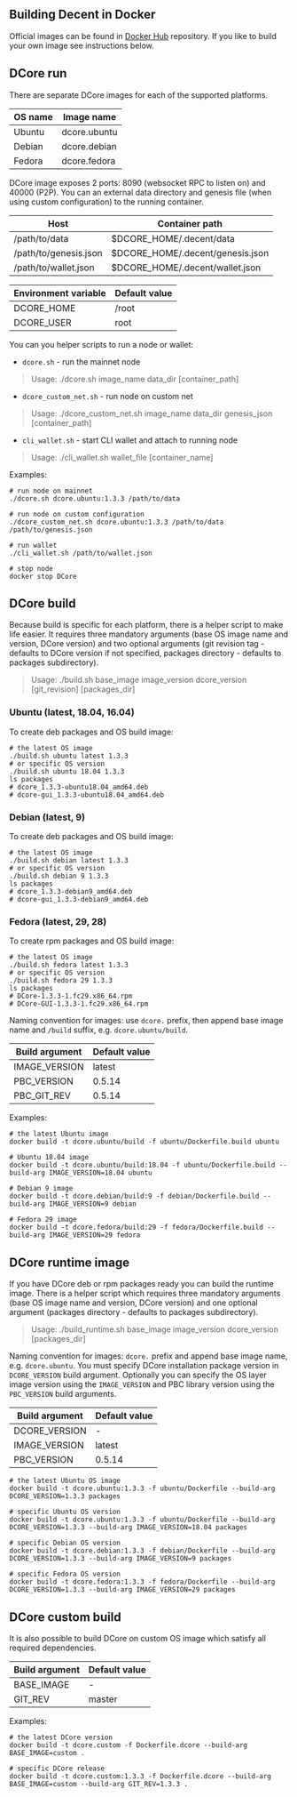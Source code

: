 Building Decent in Docker
-------------------------

Official images can be found in [Docker Hub](https://hub.docker.com/u/decentnetwork) repository. If you like to build your own image see instructions below.

## DCore run

There are separate DCore images for each of the supported platforms.

| OS name | Image name |
| ------- | ---------- |
| Ubuntu | dcore.ubuntu |
| Debian | dcore.debian |
| Fedora | dcore.fedora |

DCore image exposes 2 ports: 8090 (websocket RPC to listen on) and 40000 (P2P).
You can an external data directory and genesis file (when using custom configuration) to the running container.

| Host | Container path |
| ---- | -------------- |
| /path/to/data | $DCORE_HOME/.decent/data |
| /path/to/genesis.json | $DCORE_HOME/.decent/genesis.json |
| /path/to/wallet.json | $DCORE_HOME/.decent/wallet.json |

| Environment variable | Default value |
| -------------------- | ------------- |
| DCORE_HOME | /root |
| DCORE_USER | root |

You can you helper scripts to run a node or wallet:
* `dcore.sh` - run the mainnet node
> Usage: ./dcore.sh image_name data_dir [container_path]
* `dcore_custom_net.sh` - run node on custom net
> Usage: ./dcore_custom_net.sh image_name data_dir genesis_json [container_path]
* `cli_wallet.sh` - start CLI wallet and attach to running node
> Usage: ./cli_wallet.sh wallet_file [container_name]

Examples:

    # run node on mainnet
    ./dcore.sh dcore.ubuntu:1.3.3 /path/to/data

    # run node on custom configuration
    ./dcore_custom_net.sh dcore.ubuntu:1.3.3 /path/to/data /path/to/genesis.json

    # run wallet
    ./cli_wallet.sh /path/to/wallet.json

    # stop node
    docker stop DCore

## DCore build

Because build is specific for each platform, there is a helper script to make life easier. It requires three mandatory arguments (base OS image name and version, DCore version) and two optional arguments (git revision tag - defaults to DCore version if not specified, packages directory - defaults to packages subdirectory).

> Usage: ./build.sh base_image image_version dcore_version [git_revision] [packages_dir]

### Ubuntu (latest, 18.04, 16.04)

To create deb packages and OS build image:

    # the latest OS image
    ./build.sh ubuntu latest 1.3.3
    # or specific OS version
    ./build.sh ubuntu 18.04 1.3.3
    ls packages
    # dcore_1.3.3-ubuntu18.04_amd64.deb
    # dcore-gui_1.3.3-ubuntu18.04_amd64.deb

### Debian (latest, 9)

To create deb packages and OS build image:

    # the latest OS image
    ./build.sh debian latest 1.3.3
    # or specific OS version
    ./build.sh debian 9 1.3.3
    ls packages
    # dcore_1.3.3-debian9_amd64.deb
    # dcore-gui_1.3.3-debian9_amd64.deb

### Fedora (latest, 29, 28)

To create rpm packages and OS build image:

    # the latest OS image
    ./build.sh fedora latest 1.3.3
    # or specific OS version
    ./build.sh fedora 29 1.3.3
    ls packages
    # DCore-1.3.3-1.fc29.x86_64.rpm
    # DCore-GUI-1.3.3-1.fc29.x86_64.rpm

Naming convention for images: use `dcore.` prefix, then append base image name and `/build` suffix, e.g. `dcore.ubuntu/build`.

| Build argument | Default value |
| --------------- | ------------- |
| IMAGE_VERSION | latest |
| PBC_VERSION | 0.5.14 |
| PBC_GIT_REV | 0.5.14 |

Examples:

    # the latest Ubuntu image
    docker build -t dcore.ubuntu/build -f ubuntu/Dockerfile.build ubuntu

    # Ubuntu 18.04 image
    docker build -t dcore.ubuntu/build:18.04 -f ubuntu/Dockerfile.build --build-arg IMAGE_VERSION=18.04 ubuntu

    # Debian 9 image
    docker build -t dcore.debian/build:9 -f debian/Dockerfile.build --build-arg IMAGE_VERSION=9 debian

    # Fedora 29 image
    docker build -t dcore.fedora/build:29 -f fedora/Dockerfile.build --build-arg IMAGE_VERSION=29 fedora

## DCore runtime image

If you have DCore deb or rpm packages ready you can build the runtime image. There is a helper script which requires three mandatory arguments (base OS image name and version, DCore version) and one optional argument (packages directory - defaults to packages subdirectory).

> Usage: ./build_runtime.sh base_image image_version dcore_version [packages_dir]

Naming convention for images: `dcore.` prefix and append base image name, e.g. `dcore.ubuntu`. You must specify DCore installation package version in `DCORE_VERSION` build argument. Optionally you can specify the OS layer image version using the `IMAGE_VERSION` and PBC library version using the `PBC_VERSION` build arguments.

| Build argument | Default value |
| --------------- | ------------- |
| DCORE_VERSION | - |
| IMAGE_VERSION | latest |
| PBC_VERSION | 0.5.14 |

    # the latest Ubuntu OS image
    docker build -t dcore.ubuntu:1.3.3 -f ubuntu/Dockerfile --build-arg DCORE_VERSION=1.3.3 packages

    # specific Ubuntu OS version
    docker build -t dcore.ubuntu:1.3.3 -f ubuntu/Dockerfile --build-arg DCORE_VERSION=1.3.3 --build-arg IMAGE_VERSION=18.04 packages

    # specific Debian OS version
    docker build -t dcore.debian:1.3.3 -f debian/Dockerfile --build-arg DCORE_VERSION=1.3.3 --build-arg IMAGE_VERSION=9 packages

    # specific Fedora OS version
    docker build -t dcore.fedora:1.3.3 -f fedora/Dockerfile --build-arg DCORE_VERSION=1.3.3 --build-arg IMAGE_VERSION=29 packages

## DCore custom build

It is also possible to build DCore on custom OS image which satisfy all required dependencies.

| Build argument | Default value |
| --------------- | ------------- |
| BASE_IMAGE | - |
| GIT_REV | master |

Examples:

    # the latest DCore version
    docker build -t dcore.custom -f Dockerfile.dcore --build-arg BASE_IMAGE=custom .

    # specific DCore release
    docker build -t dcore.custom:1.3.3 -f Dockerfile.dcore --build-arg BASE_IMAGE=custom --build-arg GIT_REV=1.3.3 .
